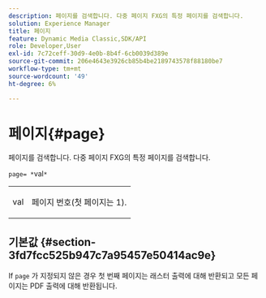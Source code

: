 ```yaml
---
description: 페이지를 검색합니다. 다중 페이지 FXG의 특정 페이지를 검색합니다.
solution: Experience Manager
title: 페이지
feature: Dynamic Media Classic,SDK/API
role: Developer,User
exl-id: 7c72ceff-30d9-4e0b-8b4f-6cb0039d389e
source-git-commit: 206e4643e3926cb85b4be2189743578f88180be7
workflow-type: tm+mt
source-wordcount: '49'
ht-degree: 6%

---
```


# 페이지{#page}

페이지를 검색합니다. 다중 페이지 FXG의 특정 페이지를 검색합니다.

`page= *`val`*`

<table id="simpletable_E92560F812B64A36A3D108CA7DEED5AC"> 
 <tr class="strow"> 
  <td class="stentry"> <p><span class="codeph"> <span class="varname"> val</span></span> </p> </td> 
  <td class="stentry"> <p>페이지 번호(첫 페이지는 1). </p></td> 
 </tr> 
</table>

## 기본값 {#section-3fd7fcc525b947c7a95457e50414ac9e}

If `page` 가 지정되지 않은 경우 첫 번째 페이지는 래스터 출력에 대해 반환되고 모든 페이지는 PDF 출력에 대해 반환됩니다.
